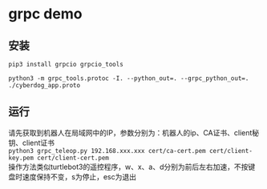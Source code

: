# grpc demo

## 安装

`pip3 install grpcio grpcio_tools`

`python3 -m grpc_tools.protoc -I. --python_out=. --grpc_python_out=. ./cyberdog_app.proto`
## 运行
请先获取到机器人在局域网中的IP，参数分别为：机器人的ip、CA证书、client秘钥、client证书  
`python3 grpc_teleop.py 192.168.xxx.xxx cert/ca-cert.pem cert/client-key.pem cert/client-cert.pem`  
操作方法类似turtlebot3的遥控程序，w、x、a、d分别为前后左右加速，不按键盘时速度保持不变，s为停止，esc为退出  